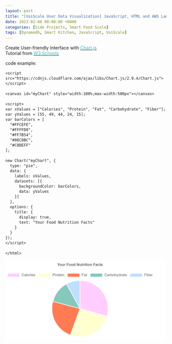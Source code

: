 ```yaml
---
layout: post
title: "[VoiScale User Data Visualization] JavaScript, HTML and AWS Lambda code example"
date: 2023-02-08 00:00:00 +0800
categories: [Side Projects, Smart Food Scale]
tags: [Dynamodb, Smart Kitchen, JavaScript, VoiScale]
---
```


Create User-friendly Interface with [<span style="color:#3ababa">Chart.js</span>](https://www.chartjs.org/docs/latest/) <br/>
Tutorial from [<span style="color:#3ababa">W3 Schools</span>](https://www.w3schools.com/js/js_graphics_chartjs.asp)


code example:
```
<script
src="https://cdnjs.cloudflare.com/ajax/libs/Chart.js/2.9.4/Chart.js">
</script>

<canvas id="myChart" style="width:100%;max-width:500px"></canvas>

<script>
var xValues = ["Calories", "Protein", "Fat", "Carbohydrate", "Fiber"];
var yValues = [55, 49, 44, 24, 15];
var barColors = [
  "#FFCEFE",
  "#FFFFD0",
  "#FF7B54",
  "#86C8BC",
  "#C0DEFF"
];

new Chart("myChart", {
  type: "pie",
  data: {
    labels: xValues,
    datasets: [{
      backgroundColor: barColors,
      data: yValues
    }]
  },
  options: {
    title: {
      display: true,
      text: "Your Food Nutrition Facts"
    }
  }
});
</script>

</html>
```

<img src="/assets/img/JavaScript/pie_chart_nutrition_facts_00.PNG" alt="pie chart food facts" width="500"/> 
